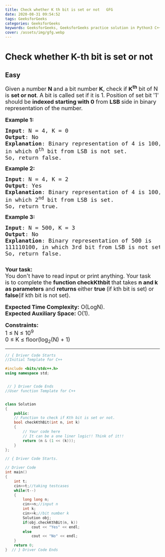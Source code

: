 ```yaml
---
title: Check whether K th bit is set or not   GFG
date: 2020-08-31 09:54:52
tags: GeeksforGeeks
categories: GeeksforGeeks
keywords: GeeksforGeeks, GeeksforGeeks practice solution in Python3 C++ Java, Check whether K-th bit is set or not - GFG solution
cover: /assets/img/gfg.webp
---
```



# Check whether K-th bit is set or not
## Easy 
<div class="problem-statement">
                <p></p><p><span style="font-size:18px">Given a number <strong>N </strong>and a bit number <strong>K</strong>, check if <strong>K<sup>th</sup></strong> bit of N is <strong>set or not</strong>. A bit is called set if it is 1. Position of set bit&nbsp;'1' should be <strong>indexed starting with 0</strong>&nbsp;from <strong>LSB </strong>side in&nbsp;binary representation of the number.</span><br>
<br>
<span style="font-size:18px"><strong>Example 1:</strong></span></p>

<pre><span style="font-size:18px"><strong>Input</strong>: N = 4, K = 0
<strong>Output</strong>: No
<strong>Explanation</strong>: Binary representation of 4 is 100, 
in which 0<sup>th</sup> bit from LSB is not set. 
So, return false.</span></pre>

<p><strong><span style="font-size:18px">Example 2:</span></strong></p>

<pre><span style="font-size:18px"><strong>Input</strong>: N = 4, K = 2
<strong>Output</strong>: Yes
<strong>Explanation</strong>: Binary representation of 4 is 100, 
in which 2<sup>nd</sup> bit from LSB is set. 
So, return true.</span></pre>

<p><strong><span style="font-size:18px">Example 3:</span></strong></p>

<pre><span style="font-size:18px"><strong>Input</strong>: N = 500, K = 3
<strong>Output</strong>: No
<strong>Explanation</strong>: Binary representation of 500&nbsp;is 
111110100, in which 3rd bit from LSB is not set. 
So, return false.</span></pre>

<div><br>
<strong><span style="font-size:18px">Your task:</span></strong></div>

<div><span style="font-size:18px">You don't have to read input or print anything. Your task is&nbsp;to complete the <strong>function checkKthbit </strong>that takes <strong>n and k as parameters</strong> and <strong>returns </strong>either <strong>true </strong>(if kth bit is set) or <strong>false</strong>(if kth bit is not set).</span><br>
<br>
<span style="font-size:18px"><strong>Expected Time Complexity:</strong>&nbsp;O(LogN).<br>
<strong>Expected Auxiliary Space:</strong>&nbsp;O(1).</span><br>
<br>
<span style="font-size:18px"><strong>Constraints:</strong><br>
1 ≤ N ≤ 10<sup>9</sup><br>
0 ≤ K ≤ floor(log<sub>2</sub>(N) + 1)</span></div>
 <p></p>
            </div>

---




```cpp
// { Driver Code Starts
//Initial Template for C++

#include <bits/stdc++.h>
using namespace std;


 // } Driver Code Ends
//User function Template for C++


class Solution
{
    public:
    // Function to check if Kth bit is set or not.
    bool checkKthBit(int n, int k)
    {
        // Your code here
        // It can be a one liner logic!! Think of it!!
        return (n & (1 << (k)));
    }
};

// { Driver Code Starts.

// Driver Code
int main()
{
	int t;
	cin>>t;//taking testcases
	while(t--)
	{
	    long long n;
	    cin>>n;//input n
	    int k;
	    cin>>k;//bit number k
	    Solution obj;
	    if(obj.checkKthBit(n, k))
	        cout << "Yes" << endl;
	    else
	        cout << "No" << endl;
	}
	return 0;
}  // } Driver Code Ends
```
